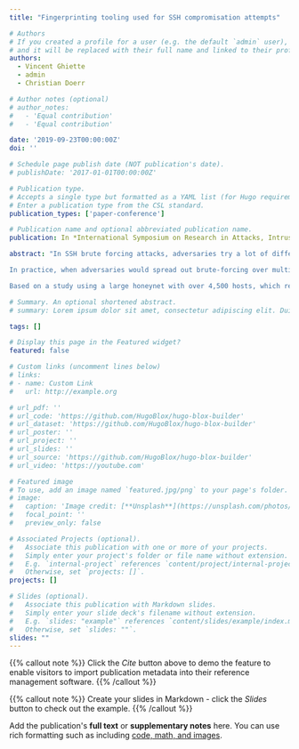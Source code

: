 ```yaml
---
title: "Fingerprinting tooling used for SSH compromisation attempts"

# Authors
# If you created a profile for a user (e.g. the default `admin` user), write the username (folder name) here
# and it will be replaced with their full name and linked to their profile.
authors:
  - Vincent Ghiette
  - admin
  - Christian Doerr

# Author notes (optional)
# author_notes:
#   - 'Equal contribution'
#   - 'Equal contribution'

date: '2019-09-23T00:00:00Z'
doi: ''

# Schedule page publish date (NOT publication's date).
# publishDate: '2017-01-01T00:00:00Z'

# Publication type.
# Accepts a single type but formatted as a YAML list (for Hugo requirements).
# Enter a publication type from the CSL standard.
publication_types: ['paper-conference']

# Publication name and optional abbreviated publication name.
publication: In *International Symposium on Research in Attacks, Intrusions and Defenses*

abstract: "In SSH brute forcing attacks, adversaries try a lot of different user name and password combinations in order to compromise a system. As such activities are easily recognizable in log files, sophisticated adversaries distribute brute forcing attacks over a large number of origins. Effectively finding such distributed campaigns proves however to be a difficult problem.

In practice, when adversaries would spread out brute-forcing over multiple sources, they would likely reuse the same kind of software across all of these origins to simplify their operation and reduce cost. This means if we are able to identify the tooling used in these attempts, we could cluster similar tool usage into likely collaborating hosts and thus campaigns. In this paper, we demonstrate that it is possible to utilize cipher suites and SSH version strings to generate a unique fingerprint for a brute-forcing tool used by the attacker.

Based on a study using a large honeynet with over 4,500 hosts, which received approximately 35 million compromisation attempts over the period of one month, we are able to identify 49 tools from the collected data, which correspond to off-the-shelf tools, as well as custom implementations. The method is also able to fingerprint individual versions of tools, and by revealing mismatches between advertised and actually implemented features detect hosts that spoof identifying information. Based on the generated fingerprints, we are able to correlate login credentials to distinguish distributed campaigns. We uncovered specific adversarial behaviors, tactics and procedures, frequently exhibiting clear timing patterns and tight coordination."

# Summary. An optional shortened abstract.
# summary: Lorem ipsum dolor sit amet, consectetur adipiscing elit. Duis posuere tellus ac convallis placerat. Proin tincidunt magna sed ex sollicitudin condimentum.

tags: []

# Display this page in the Featured widget?
featured: false

# Custom links (uncomment lines below)
# links:
# - name: Custom Link
#   url: http://example.org

# url_pdf: ''
# url_code: 'https://github.com/HugoBlox/hugo-blox-builder'
# url_dataset: 'https://github.com/HugoBlox/hugo-blox-builder'
# url_poster: ''
# url_project: ''
# url_slides: ''
# url_source: 'https://github.com/HugoBlox/hugo-blox-builder'
# url_video: 'https://youtube.com'

# Featured image
# To use, add an image named `featured.jpg/png` to your page's folder.
# image:
#   caption: 'Image credit: [**Unsplash**](https://unsplash.com/photos/pLCdAaMFLTE)'
#   focal_point: ''
#   preview_only: false

# Associated Projects (optional).
#   Associate this publication with one or more of your projects.
#   Simply enter your project's folder or file name without extension.
#   E.g. `internal-project` references `content/project/internal-project/index.md`.
#   Otherwise, set `projects: []`.
projects: []

# Slides (optional).
#   Associate this publication with Markdown slides.
#   Simply enter your slide deck's filename without extension.
#   E.g. `slides: "example"` references `content/slides/example/index.md`.
#   Otherwise, set `slides: ""`.
slides: ""
---
```


{{% callout note %}}
Click the _Cite_ button above to demo the feature to enable visitors to import publication metadata into their reference management software.
{{% /callout %}}

{{% callout note %}}
Create your slides in Markdown - click the _Slides_ button to check out the example.
{{% /callout %}}

Add the publication's **full text** or **supplementary notes** here. You can use rich formatting such as including [code, math, and images](https://docs.hugoblox.com/content/writing-markdown-latex/).
